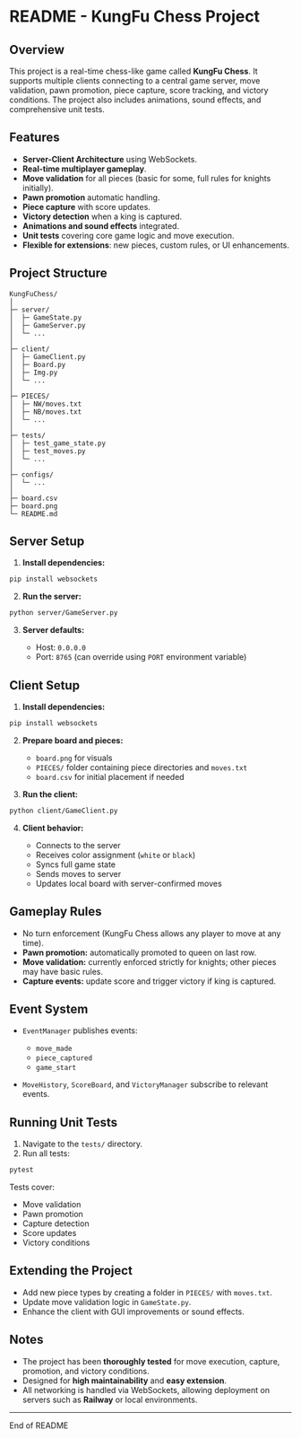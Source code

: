 # README - KungFu Chess Project

## Overview

This project is a real-time chess-like game called **KungFu Chess**. It supports multiple clients connecting to a central game server, move validation, pawn promotion, piece capture, score tracking, and victory conditions. The project also includes animations, sound effects, and comprehensive unit tests.

## Features

* **Server-Client Architecture** using WebSockets.
* **Real-time multiplayer gameplay**.
* **Move validation** for all pieces (basic for some, full rules for knights initially).
* **Pawn promotion** automatic handling.
* **Piece capture** with score updates.
* **Victory detection** when a king is captured.
* **Animations and sound effects** integrated.
* **Unit tests** covering core game logic and move execution.
* **Flexible for extensions**: new pieces, custom rules, or UI enhancements.

## Project Structure

```
KungFuChess/
│
├─ server/
│  ├─ GameState.py
│  ├─ GameServer.py
│  └─ ...
│
├─ client/
│  ├─ GameClient.py
│  ├─ Board.py
│  ├─ Img.py
│  └─ ...
│
├─ PIECES/
│  ├─ NW/moves.txt
│  ├─ NB/moves.txt
│  └─ ...
│
├─ tests/
│  ├─ test_game_state.py
│  ├─ test_moves.py
│  └─ ...
│
├─ configs/
│  └─ ...
│
├─ board.csv
├─ board.png
└─ README.md
```

## Server Setup

1. **Install dependencies:**

```bash
pip install websockets
```

2. **Run the server:**

```bash
python server/GameServer.py
```

3. **Server defaults:**

   * Host: `0.0.0.0`
   * Port: `8765` (can override using `PORT` environment variable)

## Client Setup

1. **Install dependencies:**

```bash
pip install websockets
```

2. **Prepare board and pieces:**

   * `board.png` for visuals
   * `PIECES/` folder containing piece directories and `moves.txt`
   * `board.csv` for initial placement if needed

3. **Run the client:**

```bash
python client/GameClient.py
```

4. **Client behavior:**

   * Connects to the server
   * Receives color assignment (`white` or `black`)
   * Syncs full game state
   * Sends moves to server
   * Updates local board with server-confirmed moves

## Gameplay Rules

* No turn enforcement (KungFu Chess allows any player to move at any time).
* **Pawn promotion:** automatically promoted to queen on last row.
* **Move validation:** currently enforced strictly for knights; other pieces may have basic rules.
* **Capture events:** update score and trigger victory if king is captured.

## Event System

* `EventManager` publishes events:

  * `move_made`
  * `piece_captured`
  * `game_start`
* `MoveHistory`, `ScoreBoard`, and `VictoryManager` subscribe to relevant events.

## Running Unit Tests

1. Navigate to the `tests/` directory.
2. Run all tests:

```bash
pytest
```

Tests cover:

* Move validation
* Pawn promotion
* Capture detection
* Score updates
* Victory conditions

## Extending the Project

* Add new piece types by creating a folder in `PIECES/` with `moves.txt`.
* Update move validation logic in `GameState.py`.
* Enhance the client with GUI improvements or sound effects.

## Notes

* The project has been **thoroughly tested** for move execution, capture, promotion, and victory conditions.
* Designed for **high maintainability** and **easy extension**.
* All networking is handled via WebSockets, allowing deployment on servers such as **Railway** or local environments.

---

End of README
